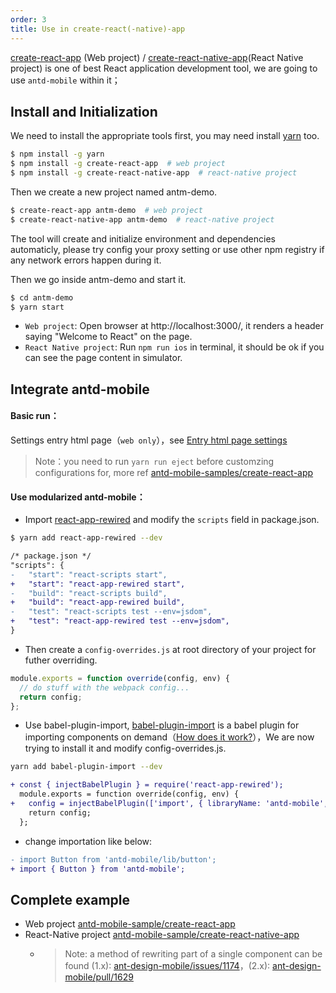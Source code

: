 ```yaml
---
order: 3
title: Use in create-react(-native)-app
---
```


[create-react-app](https://github.com/facebookincubator/create-react-app) (Web project) / [create-react-native-app](https://github.com/react-community/create-react-native-app)(React Native project) is one of best React application development tool, we are going to use `antd-mobile` within it；

## Install and Initialization

We need to install the appropriate tools first, you may need install [yarn](https://github.com/yarnpkg/yarn/) too.

```bash
$ npm install -g yarn
$ npm install -g create-react-app  # web project
$ npm install -g create-react-native-app  # react-native project
```

Then we create a new project named antm-demo.

```bash
$ create-react-app antm-demo  # web project
$ create-react-native-app antm-demo  # react-native project
```

The tool will create and initialize environment and dependencies automaticly, please try config your proxy setting or use other npm registry if any network errors happen during it.

Then we go inside antm-demo and start it.

```bash
$ cd antm-demo
$ yarn start
```

- `Web project`: Open browser at http://localhost:3000/, it renders a header saying "Welcome to React" on the page.
- `React Native project`: Run `npm run ios` in terminal, it should be ok if you can see the page content in simulator.

## Integrate antd-mobile


#### **Basic run：**

  Settings entry html page（`web only`），see [Entry html page settings](/docs/react/introduce#Web-usage)

  > Note：you need to run `yarn run eject` before customzing configurations for, more ref  [antd-mobile-samples/create-react-app](https://github.com/ant-design/antd-mobile-samples/tree/1.x/create-react-app)

#### **Use modularized antd-mobile：**

- Import [react-app-rewired](https://github.com/timarney/react-app-rewired) and modify the `scripts` field in package.json.

```bash
$ yarn add react-app-rewired --dev
```

```diff
/* package.json */
"scripts": {
-   "start": "react-scripts start",
+   "start": "react-app-rewired start",
-   "build": "react-scripts build",
+   "build": "react-app-rewired build",
-   "test": "react-scripts test --env=jsdom",
+   "test": "react-app-rewired test --env=jsdom",
}
```

- Then create a `config-overrides.js` at root directory of your project for futher overriding.

```js
module.exports = function override(config, env) {
  // do stuff with the webpack config...
  return config;
};
```

- Use babel-plugin-import, [babel-plugin-import](https://github.com/ant-design/babel-plugin-import) is a babel plugin for importing components on demand（[How does it work?](https://ant.design/docs/react/getting-started#Import-on-Demand)），We are now trying to install it and modify config-overrides.js.

```bash
yarn add babel-plugin-import --dev
```

```diff
+ const { injectBabelPlugin } = require('react-app-rewired');
  module.exports = function override(config, env) {
+   config = injectBabelPlugin(['import', { libraryName: 'antd-mobile', style: 'css' }], config);
    return config;
  };
```

- change importation like below:

```diff
- import Button from 'antd-mobile/lib/button';
+ import { Button } from 'antd-mobile';
```

## Complete example

- Web project [antd-mobile-sample/create-react-app](https://github.com/ant-design/antd-mobile-samples/tree/master/create-react-app)
- React-Native project [antd-mobile-sample/create-react-native-app](https://github.com/ant-design/antd-mobile-samples/tree/master/create-react-native-app)
    - > Note: a method of rewriting part of a single component can be found (1.x): [ant-design-mobile/issues/1174](https://github.com/ant-design/ant-design-mobile/issues/1174#issuecomment-295256831)，(2.x): [ant-design-mobile/pull/1629](https://github.com/ant-design/ant-design-mobile/pull/1629)
